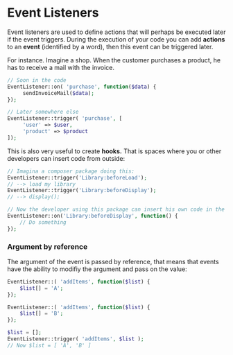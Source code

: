 # Event Listeners

Event listeners are used to define actions that will perhaps be executed later if the event triggers. During the execution of your code you can add **actions** to an **event** (identified by a word), then this event can be triggered later.

For instance. Imagine a shop. When the customer purchases a product, he has to receive a mail with the invoice.

```php
// Soon in the code
EventListener::on( 'purchase', function($data) {
     sendInvoiceMail($data);
});

// Later somewhere else
EventListener::trigger( 'purchase', [
     'user' => $user,
     'product' => $product
]);
```

This is also very useful to create **hooks.** That is spaces where you or other developers can insert code from outside:

```php
// Imagina a composer package doing this:
EventListener::trigger('Library:beforeLoad');
// --> load my library
EventListener::trigger('Library:beforeDisplay');
// --> display();

// Now the developer using this package can insert his own code in the middle:
EventListener::on('Library:beforeDisplay', function() {
    // Do something
});
```

### Argument by reference

The argument of the event is passed by reference, that means that events have the ability to modifiy the argument and pass on the value:

```php
EventListener::( 'addItems', function($list) {
    $list[] = 'A';
});

EventListener::( 'addItems', function($list) {
    $list[] = 'B';
});

$list = [];
EventListener::trigger( 'addItems', $list );
// Now $list = [ 'A', 'B' ]
```
